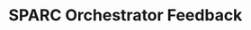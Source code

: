 # SPARC Orchestrator Feedback
<!-- Entries below should be added reverse chronologically (newest first) -->